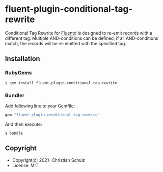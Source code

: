 # fluent-plugin-conditional-tag-rewrite

Conditional Tag Rewrite for [Fluentd](https://fluentd.org/) is designed to re-emit records with a different tag.
Multiple AND-conditions can be defined; if all AND-conditions match, the records will be re-emitted with the specified
tag.

## Installation

### RubyGems

```
$ gem install fluent-plugin-conditional-tag-rewrite
```

### Bundler

Add following line to your Gemfile:

```ruby
gem "fluent-plugin-conditional-tag-rewrite"
```

And then execute:

```
$ bundle
```

## Copyright

* Copyright(c) 2021- Christian Schulz
* License: MIT
